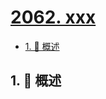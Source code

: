 # [2062. xxx](https://github.com/Tdahuyou/TNotes.leetcode/tree/main/notes/2062.%20xxx)

<!-- region:toc -->

- [1. 📝 概述](#1--概述)

<!-- endregion:toc -->

## 1. 📝 概述
